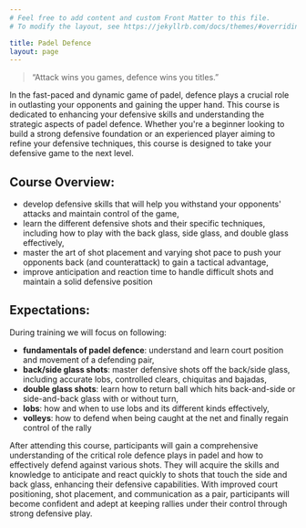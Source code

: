 ```yaml
---
# Feel free to add content and custom Front Matter to this file.
# To modify the layout, see https://jekyllrb.com/docs/themes/#overriding-theme-defaults

title: Padel Defence
layout: page
---
```

> “Attack wins you games, defence wins you titles.”

In the fast-paced and dynamic game of padel, defence plays a crucial role in outlasting your opponents and gaining the upper hand. 
This course is dedicated to enhancing your defensive skills and understanding the strategic aspects of padel defence. 
Whether you're a beginner looking to build a strong defensive foundation or an experienced player aiming to refine your defensive techniques, this course is designed to take your defensive game to the next level.

## Course Overview:

- develop defensive skills that will help you withstand your opponents' attacks and maintain control of the game,
- learn the different defensive shots and their specific techniques, including how to play with the back glass, side glass, and double glass effectively,
- master the art of shot placement and varying shot pace to push your opponents back (and counterattack) to gain a tactical advantage,
- improve anticipation and reaction time to handle difficult shots and maintain a solid defensive position

## Expectations:

During training we will focus on following:

- **fundamentals of padel defence**: understand and learn court position and movement of a defending pair, 
- **back/side glass shots**: master defensive shots off the back/side glass, including accurate lobs, controlled clears, chiquitas and bajadas, 
- **double glass shots**: learn how to return ball which hits back-and-side or side-and-back glass with or without turn,
- **lobs**: how and when to use lobs and its different kinds effectively,
- **volleys**: how to defend when being caught at the net and finally regain control of the rally

After attending this course, participants will gain a comprehensive understanding of the critical role defence plays in padel and how to effectively defend against various shots. They will acquire the skills and knowledge to anticipate and react quickly to shots that touch the side and back glass, enhancing their defensive capabilities. With improved court positioning, shot placement, and communication as a pair, participants will become confident and adept at keeping rallies under their control through strong defensive play.